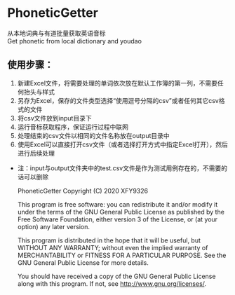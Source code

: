 # PhoneticGetter
从本地词典与有道批量获取英语音标  
Get phonetic from local dictionary and youdao

## 使用步骤：
1. 新建Excel文件，将需要处理的单词依次放在默认工作簿的第一列，不需要任何抬头与样式
2. 另存为Excel，保存的文件类型选择“使用逗号分隔的csv”或者任何其它csv格式的文件
3. 将csv文件放到input目录下
4. 运行音标获取程序，保证运行过程中联网
5. 处理结束的csv文件以相同的文件名称放在output目录中
6. 使用Excel可以直接打开csv文件（或者选择打开方式中指定Excel打开），然后进行后续处理

- 注：input与output文件夹中的test.csv文件是作为测试用例存在的，不需要的话可以删除


    PhoneticGetter
    Copyright (C) 2020  XFY9326

    This program is free software: you can redistribute it and/or modify
    it under the terms of the GNU General Public License as published by
    the Free Software Foundation, either version 3 of the License, or
    (at your option) any later version.

    This program is distributed in the hope that it will be useful,
    but WITHOUT ANY WARRANTY; without even the implied warranty of
    MERCHANTABILITY or FITNESS FOR A PARTICULAR PURPOSE.  See the
    GNU General Public License for more details.

    You should have received a copy of the GNU General Public License
    along with this program.  If not, see <http://www.gnu.org/licenses/>.